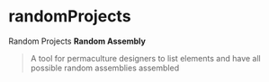 # randomProjects
Random Projects
**Random Assembly**
> A tool for permaculture designers to list elements and have all possible random assemblies assembled